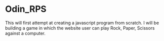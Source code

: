 # Odin_RPS

This will first attempt at creating a javascript program from scratch. I will be building a game in which the website user can play Rock, Paper, Scissors against a computer. 
